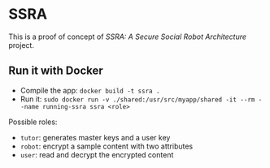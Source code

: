 # SSRA

This is a proof of concept of *SSRA: A Secure Social Robot Architecture* project.

## Run it with Docker
- Compile the app: `docker build -t ssra .`
- Run it: `sudo docker run -v ./shared:/usr/src/myapp/shared -it --rm --name running-ssra ssra <role>`

Possible roles:
- `tutor`: generates master keys and a user key
- `robot`: encrypt a sample content with two attributes 
- `user`: read and decrypt the encrypted content 